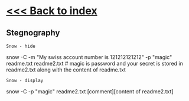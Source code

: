 # [<<< Back to index](../CEH_index.md)
## Stegnography


`Snow - hide`

snow -C -m "My swiss account number is 121212121212" -p "magic" readme.txt readme2.txt  # magic is password and your secret is stored in readme2.txt along with the content of readme.txt

`Snow - display`

snow -C -p "magic" readme2.txt [comment][content of readme2.txt]

